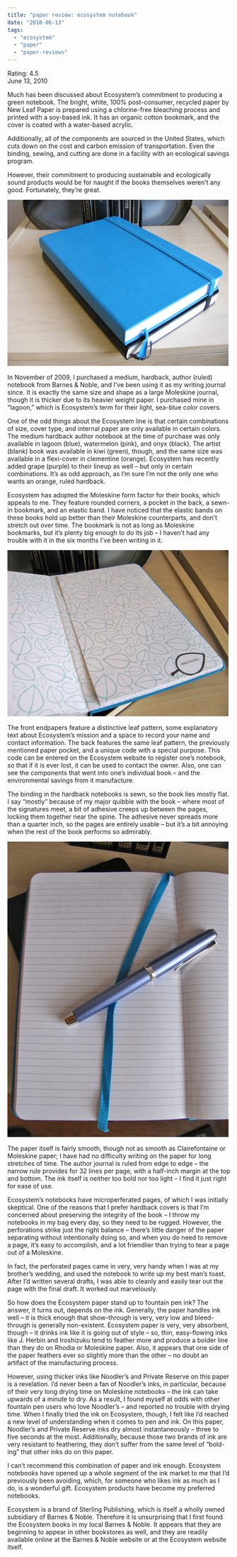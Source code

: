 ```yaml
---
title: "paper review: ecosystem notebook"
date: "2010-06-13"
tags: 
  - "ecosystem"
  - "paper"
  - "paper-reviews"
---
```


Rating: 4.5  
June 13, 2010

Much has been discussed about Ecosystem’s commitment to producing a green notebook. The bright, white, 100% post-consumer, recycled paper by New Leaf Paper is prepared using a chlorine-free bleaching process and printed with a soy-based ink. It has an organic cotton bookmark, and the cover is coated with a water-based acrylic.

Additionally, all of the components are sourced in the United States, which cuts down on the cost and carbon emission of transportation. Even the binding, sewing, and cutting are done in a facility with an ecological savings program.

However, their commitment to producing sustainable and ecologically sound products would be for naught if the books themselves weren’t any good. Fortunately, they’re great.

![](ecosystem-1.jpg)

  
In November of 2009, I purchased a medium, hardback, author (ruled) notebook from Barnes & Noble, and I’ve been using it as my writing journal since. It is exactly the same size and shape as a large Moleskine journal, though it is thicker due to its heavier weight paper. I purchased mine in “lagoon,” which is Ecosystem’s term for their light, sea-blue color covers.

One of the odd things about the Ecosystem line is that certain combinations of size, cover type, and internal paper are only available in certain colors. The medium hardback author notebook at the time of purchase was only available in lagoon (blue), watermelon (pink), and onyx (black). The artist (blank) book was available in kiwi (green), though, and the same size was available in a flexi-cover in clementine (orange). Ecosystem has recently added grape (purple) to their lineup as well – but only in certain combinations. It’s as odd approach, as I’m sure I’m not the only one who wants an orange, ruled hardback.

Ecosystem has adopted the Moleskine form factor for their books, which appeals to me. They feature rounded corners, a pocket in the back, a sewn-in bookmark, and an elastic band. I have noticed that the elastic bands on these books hold up better than their Moleskine counterparts, and don’t stretch out over time. The bookmark is not as long as Moleskine bookmarks, but it’s plenty big enough to do its job – I haven’t had any trouble with it in the six months I’ve been writing in it.

![](ecosystem-2.jpg)

  
The front endpapers feature a distinctive leaf pattern, some explanatory text about Ecosystem’s mission and a space to record your name and contact information. The back features the same leaf pattern, the previously mentioned paper pocket, and a unique code with a special purpose. This code can be entered on the Ecosystem website to register one’s notebook, so that if it is ever lost, it can be used to contact the owner. Also, one can see the components that went into one’s individual book – and the environmental savings from it manufacture.

The binding in the hardback notebooks is sewn, so the book lies mostly flat. I say “mostly” because of my major quibble with the book – where most of the signatures meet, a bit of adhesive creeps up between the pages, locking them together near the spine. The adhesive never spreads more than a quarter inch, so the pages are entirely usable – but it’s a bit annoying when the rest of the book performs so admirably.

![](ecosystem-3.jpg)

  
The paper itself is fairly smooth, though not as smooth as Clairefontaine or Moleskine paper; I have had no difficulty writing on the paper for long stretches of time. The author journal is ruled from edge to edge – the narrow rule provides for 32 lines per page, with a half-inch margin at the top and bottom. The ink itself is neither too bold nor too light – I find it just right for ease of use.

Ecosystem’s notebooks have microperferated pages, of which I was initially skeptical. One of the reasons that I prefer hardback covers is that I’m concerned about preserving the integrity of the book – I throw my notebooks in my bag every day, so they need to be rugged. However, the perforations strike just the right balance – there’s little danger of the paper separating without intentionally doing so, and when you do need to remove a page, it’s easy to accomplish, and a lot friendlier than trying to tear a page out of a Moleskine.

In fact, the perforated pages came in very, very handy when I was at my brother’s wedding, and used the notebook to write up my best man’s toast. After I’d written several drafts, I was able to cleanly and easily tear out the page with the final draft. It worked out marvelously.

So how does the Ecosystem paper stand up to fountain pen ink? The answer, it turns out, depends on the ink. Generally, the paper handles ink well – it is thick enough that show-through is very, very low and bleed-through is generally non-existent. Ecosystem paper is very, very absorbent, though – it drinks ink like it is going out of style – so, thin, easy-flowing inks like J. Herbin and Iroshizuku tend to feather more and produce a bolder line than they do on Rhodia or Moleskine paper. Also, it appears that one side of the paper feathers ever so slightly more than the other – no doubt an artifact of the manufacturing process.

However, using thicker inks like Noodler’s and Private Reserve on this paper is a revelation. I’d never been a fan of Noodler’s inks, in particular, because of their very long drying time on Moleskine notebooks – the ink can take upwards of a minute to dry. As a result, I found myself at odds with other fountain pen users who love Noodler’s – and reported no trouble with drying time. When I finally tried the ink on Ecosystem, though, I felt like I’d reached a new level of understanding when it comes to pen and ink. On this paper, Noodler’s and Private Reserve inks dry almost instantaneously – three to five seconds at the most. Additionally, because those two brands of ink are very resistant to feathering, they don’t suffer from the same level of “bold-ing” that other inks do on this paper.

I can’t recommend this combination of paper and ink enough. Ecosystem notebooks have opened up a whole segment of the ink market to me that I’d previously been avoiding, which, for someone who likes ink as much as I do, is a wonderful gift. Ecosystem products have become my preferred notebooks.

Ecosystem is a brand of Sterling Publishing, which is itself a wholly owned subsidiary of Barnes & Noble. Therefore it is unsurprising that I first found the Ecosystem books in my local Barnes & Noble. It appears that they are beginning to appear in other bookstores as well, and they are readily available online at the Barnes & Noble website or at the Ecosystem website itself.
